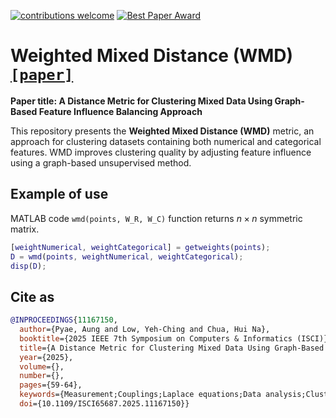 [![contributions welcome](https://img.shields.io/badge/contributions-welcome-brightgreen.svg?style=flat)]()
[![Best Paper Award](https://img.shields.io/badge/Best%20Paper%20Award-🏆-brightgreen)](https://ieeexplore.ieee.org/document/11167150)

# Weighted Mixed Distance (WMD) [`[paper]`](https://ieeexplore.ieee.org/document/11167150)

**Paper title: A Distance Metric for Clustering Mixed Data Using Graph-Based Feature Influence Balancing Approach**

This repository presents the **Weighted Mixed Distance (WMD)** metric, an approach for clustering datasets containing both numerical and categorical features. WMD improves clustering quality by adjusting feature influence using a graph-based unsupervised method.

## Example of use
MATLAB code `wmd(points, W_R, W_C)` function returns $n \times n$ symmetric matrix.
```m
[weightNumerical, weightCategorical] = getweights(points);
D = wmd(points, weightNumerical, weightCategorical);
disp(D);
```

## Cite as
```bibtex
@INPROCEEDINGS{11167150,
  author={Pyae, Aung and Low, Yeh-Ching and Chua, Hui Na},
  booktitle={2025 IEEE 7th Symposium on Computers & Informatics (ISCI)}, 
  title={A Distance Metric for Clustering Mixed Data Using Graph-Based Feature Influence Balancing Approach}, 
  year={2025},
  volume={},
  number={},
  pages={59-64},
  keywords={Measurement;Couplings;Laplace equations;Data analysis;Clustering methods;Indexes;Informatics;Unsupervised learning;Information integrity;clustering;similarity measure;mixed data;unsupervised learning},
  doi={10.1109/ISCI65687.2025.11167150}}
```
